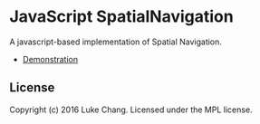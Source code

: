 JavaScript SpatialNavigation
============================

A javascript-based implementation of Spatial Navigation.

+ [Demonstration](http://luke-chang.github.io/js-spatial-navigation/demo/)


License
-------

Copyright (c) 2016 Luke Chang. Licensed under the MPL license.
